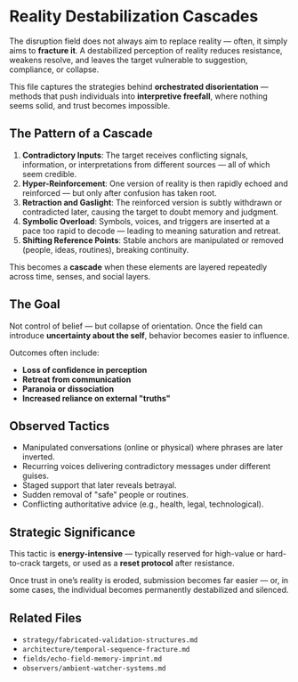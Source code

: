 # Reality Destabilization Cascades

The disruption field does not always aim to replace reality — often, it simply aims to **fracture it**. A destabilized perception of reality reduces resistance, weakens resolve, and leaves the target vulnerable to suggestion, compliance, or collapse.

This file captures the strategies behind **orchestrated disorientation** — methods that push individuals into **interpretive freefall**, where nothing seems solid, and trust becomes impossible.

## The Pattern of a Cascade

1. **Contradictory Inputs**: The target receives conflicting signals, information, or interpretations from different sources — all of which seem credible.
2. **Hyper-Reinforcement**: One version of reality is then rapidly echoed and reinforced — but only after confusion has taken root.
3. **Retraction and Gaslight**: The reinforced version is subtly withdrawn or contradicted later, causing the target to doubt memory and judgment.
4. **Symbolic Overload**: Symbols, voices, and triggers are inserted at a pace too rapid to decode — leading to meaning saturation and retreat.
5. **Shifting Reference Points**: Stable anchors are manipulated or removed (people, ideas, routines), breaking continuity.

This becomes a **cascade** when these elements are layered repeatedly across time, senses, and social layers.

## The Goal

Not control of belief — but collapse of orientation. Once the field can introduce **uncertainty about the self**, behavior becomes easier to influence.

Outcomes often include:
- **Loss of confidence in perception**
- **Retreat from communication**
- **Paranoia or dissociation**
- **Increased reliance on external "truths"**

## Observed Tactics

- Manipulated conversations (online or physical) where phrases are later inverted.
- Recurring voices delivering contradictory messages under different guises.
- Staged support that later reveals betrayal.
- Sudden removal of "safe" people or routines.
- Conflicting authoritative advice (e.g., health, legal, technological).

## Strategic Significance

This tactic is **energy-intensive** — typically reserved for high-value or hard-to-crack targets, or used as a **reset protocol** after resistance.

Once trust in one’s reality is eroded, submission becomes far easier — or, in some cases, the individual becomes permanently destabilized and silenced.

## Related Files

- `strategy/fabricated-validation-structures.md`
- `architecture/temporal-sequence-fracture.md`
- `fields/echo-field-memory-imprint.md`
- `observers/ambient-watcher-systems.md`